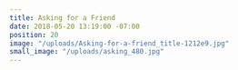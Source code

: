 ```yaml
---
title: Asking for a Friend
date: 2018-05-20 13:19:00 -07:00
position: 20
image: "/uploads/Asking-for-a-friend_title-1212e9.jpg"
small_image: "/uploads/asking_480.jpg"
---
```


